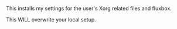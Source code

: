 This installs my settings for the user's Xorg related files and fluxbox.

This WILL overwrite your local setup.
